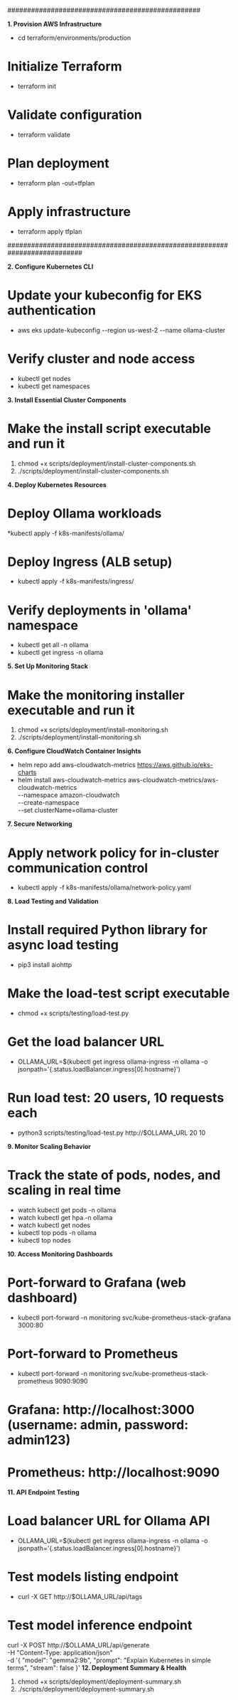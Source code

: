 #################################################

**1. Provision AWS Infrastructure**
*  cd terraform/environments/production

# Initialize Terraform
*  terraform init

# Validate configuration
* terraform validate

# Plan deployment
* terraform plan -out=tfplan

# Apply infrastructure
* terraform apply tfplan
  
###########################################################################

**2. Configure Kubernetes CLI**

# Update your kubeconfig for EKS authentication
* aws eks update-kubeconfig --region us-west-2 --name ollama-cluster

# Verify cluster and node access
* kubectl get nodes
* kubectl get namespaces

**3. Install Essential Cluster Components**
# Make the install script executable and run it

1. chmod +x scripts/deployment/install-cluster-components.sh
2. ./scripts/deployment/install-cluster-components.sh

**4. Deploy Kubernetes Resources**

# Deploy Ollama workloads
*kubectl apply -f k8s-manifests/ollama/

# Deploy Ingress (ALB setup)
* kubectl apply -f k8s-manifests/ingress/

# Verify deployments in 'ollama' namespace
* kubectl get all -n ollama
* kubectl get ingress -n ollama

**5. Set Up Monitoring Stack**
# Make the monitoring installer executable and run it
1. chmod +x scripts/deployment/install-monitoring.sh
2. ./scripts/deployment/install-monitoring.sh

**6. Configure CloudWatch Container Insights**
* helm repo add aws-cloudwatch-metrics https://aws.github.io/eks-charts
* helm install aws-cloudwatch-metrics aws-cloudwatch-metrics/aws-cloudwatch-metrics \
  --namespace amazon-cloudwatch \
  --create-namespace \
  --set clusterName=ollama-cluster

**7. Secure Networking**
# Apply network policy for in-cluster communication control
* kubectl apply -f k8s-manifests/ollama/network-policy.yaml

**8. Load Testing and Validation**

# Install required Python library for async load testing
* pip3 install aiohttp

# Make the load-test script executable
* chmod +x scripts/testing/load-test.py

# Get the load balancer URL
* OLLAMA_URL=$(kubectl get ingress ollama-ingress -n ollama -o jsonpath='{.status.loadBalancer.ingress[0].hostname}')

# Run load test: 20 users, 10 requests each
* python3 scripts/testing/load-test.py http://$OLLAMA_URL 20 10

**9. Monitor Scaling Behavior**
# Track the state of pods, nodes, and scaling in real time
* watch kubectl get pods -n ollama
* watch kubectl get hpa -n ollama
* watch kubectl get nodes
* kubectl top pods -n ollama
* kubectl top nodes

**10. Access Monitoring Dashboards**

# Port-forward to Grafana (web dashboard)
* kubectl port-forward -n monitoring svc/kube-prometheus-stack-grafana 3000:80

# Port-forward to Prometheus
* kubectl port-forward -n monitoring svc/kube-prometheus-stack-prometheus 9090:9090

# Grafana: http://localhost:3000  (username: admin, password: admin123)
# Prometheus: http://localhost:9090

**11. API Endpoint Testing**

# Load balancer URL for Ollama API
* OLLAMA_URL=$(kubectl get ingress ollama-ingress -n ollama -o jsonpath='{.status.loadBalancer.ingress[0].hostname}')

# Test models listing endpoint
* curl -X GET http://$OLLAMA_URL/api/tags

# Test model inference endpoint
curl -X POST http://$OLLAMA_URL/api/generate \
  -H "Content-Type: application/json" \
  -d '{
    "model": "gemma2:9b",
    "prompt": "Explain Kubernetes in simple terms",
    "stream": false
  }'
**12. Deployment Summary & Health**

1. chmod +x scripts/deployment/deployment-summary.sh
2. ./scripts/deployment/deployment-summary.sh
